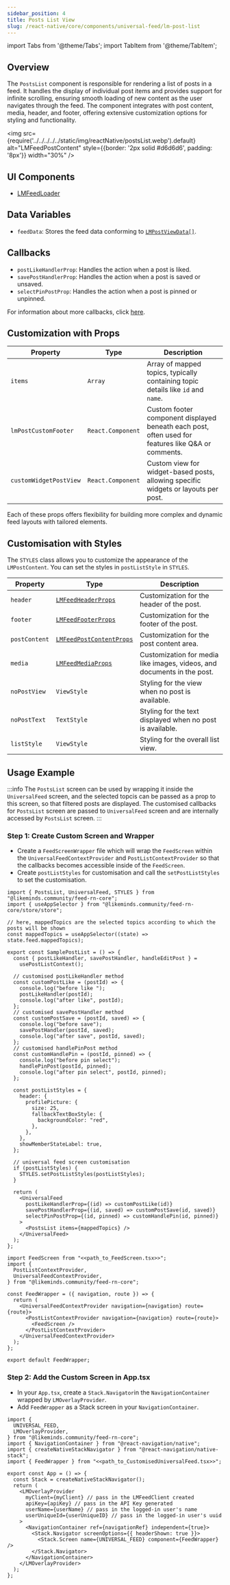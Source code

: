 ```yaml
---
sidebar_position: 4
title: Posts List View
slug: /react-native/core/components/universal-feed/lm-post-list
---
```


import Tabs from '@theme/Tabs';
import TabItem from '@theme/TabItem';

## Overview

The `PostsList` component is responsible for rendering a list of posts in a feed. It handles the display of individual post items and provides support for infinite scrolling, ensuring smooth loading of new content as the user navigates through the feed. The component integrates with post content, media, header, and footer, offering extensive customization options for styling and functionality.

<img
src={require('../../../../../static/img/reactNative/postsList.webp').default}
alt="LMFeedPostContent"
style={{border: '2px solid #d6d6d6', padding: '8px'}}
width="30%"
/>

## UI Components

- [LMFeedLoader](../Fundamentals/LMFeedLoader.md)

## Data Variables

- `feedData`: Stores the feed data conforming to [`LMPostViewData[]`](../../Models/LMPostViewDataModel.md).

## Callbacks

- `postLikeHandlerProp`: Handles the action when a post is liked.
- `savePostHandlerProp`: Handles the action when a post is saved or unsaved.
- `selectPinPostProp`: Handles the action when a post is pinned or unpinned.

For information about more callbacks, click [here](https://github.com/LikeMindsCommunity/likeminds-feed-reactnative/blob/main/likeminds-feed-reactnative-integration/context/universalFeedCallbacksContext.tsx).

## Customization with Props

| Property               | Type              | Description                                                                                        |
| ---------------------- | ----------------- | -------------------------------------------------------------------------------------------------- |
| `items`                | `Array`           | Array of mapped topics, typically containing topic details like `id` and `name`.                   |
| `lmPostCustomFooter`   | `React.Component` | Custom footer component displayed beneath each post, often used for features like Q&A or comments. |
| `customWidgetPostView` | `React.Component` | Custom view for widget-based posts, allowing specific widgets or layouts per post.                 |

Each of these props offers flexibility for building more complex and dynamic feed layouts with tailored elements.

## Customisation with Styles

The `STYLES` class allows you to customize the appearance of the `LMPostContent`. You can set the styles in `postListStyle` in `STYLES`.

| Property      | Type                                                                                 | Description                                                             |
| ------------- | ------------------------------------------------------------------------------------ | ----------------------------------------------------------------------- |
| `header`      | [`LMFeedHeaderProps`](../../Components/Post/LMFeedPostHeader.md#customisation)       | Customization for the header of the post.                               |
| `footer`      | [`LMFeedFooterProps`](../../Components/Post/LMFeedPostFooter.md#customisation)       | Customization for the footer of the post.                               |
| `postContent` | [`LMFeedPostContentProps`](../../Components/Post/LMFeedPostContent.md#customisation) | Customization for the post content area.                                |
| `media`       | [`LMFeedMediaProps`](../../Components/Post/LMFeedPostMedia.md#customisation)         | Customization for media like images, videos, and documents in the post. |
| `noPostView`  | `ViewStyle`                                                                          | Styling for the view when no post is available.                         |
| `noPostText`  | `TextStyle`                                                                          | Styling for the text displayed when no post is available.               |
| `listStyle`   | `ViewStyle`                                                                          | Styling for the overall list view.                                      |

## Usage Example

:::info
The `PostsList` screen can be used by wrapping it inside the `UniversalFeed` screen, and the selected topcis can be passed as a prop to this screen, so that filtered posts are displayed. The customised callbacks for `PostsList` screen are passed to `UniversalFeed` screen and are internally accessed by `PostsList` screen.
:::

### Step 1: Create Custom Screen and Wrapper

- Create a `FeedScreenWrapper` file which will wrap the `FeedScreen` within the `UniversalFeedContextProvider` and `PostListContextProvider` so that the callbacks becomes accessible inside of the `FeedScreen`.
- Create `postListStyles` for customisation and call the `setPostListStyles` to set the customisation.

<Tabs>
<TabItem value="FeedScreen" label="FeedScreen">

```tsx
import { PostsList, UniversalFeed, STYLES } from "@likeminds.community/feed-rn-core";
import { useAppSelector } from "@likeminds.community/feed-rn-core/store/store";

// here, mappedTopics are the selected topics according to which the posts will be shown
const mappedTopics = useAppSelector((state) => state.feed.mappedTopics);

export const SamplePostList = () => {
  const { postLikeHandler, savePostHandler, handleEditPost } =
    usePostListContext();

  // customised postLikeHandler method
  const customPostLike = (postId) => {
    console.log("before like ");
    postLikeHandler(postId);
    console.log("after like", postId);
  };
  // customised savePostHandler method
  const customPostSave = (postId, saved) => {
    console.log("before save");
    savePostHandler(postId, saved);
    console.log("after save", postId, saved);
  };
  // customised handlePinPost method
  const customHandlePin = (postId, pinned) => {
    console.log("before pin select");
    handlePinPost(postId, pinned);
    console.log("after pin select", postId, pinned);
  };

  const postListStyles = {
    header: {
      profilePicture: {
        size: 25,
        fallbackTextBoxStyle: {
          backgroundColor: "red",
        },
      },
    },
    showMemberStateLabel: true,
  };

  // universal feed screen customisation
  if (postListStyles) {
    STYLES.setPostListStyles(postListStyles);
  }

  return (
    <UniversalFeed
      postLikeHandlerProp={(id) => customPostLike(id)}
      savePostHandlerProp={(id, saved) => customPostSave(id, saved)}
      selectPinPostProp={(id, pinned) => customHandlePin(id, pinned)}
    >
      <PostsList items={mappedTopics} />
    </UniversalFeed>
  );
};
```

</TabItem>
<TabItem value="FeedScreenWrapper" label="FeedScreenWrapper">

```tsx
import FeedScreen from "<<path_to_FeedScreen.tsx>>";
import {
  PostListContextProvider,
  UniversalFeedContextProvider,
} from "@likeminds.community/feed-rn-core";

const FeedWrapper = ({ navigation, route }) => {
  return (
    <UniversalFeedContextProvider navigation={navigation} route={route}>
      <PostListContextProvider navigation={navigation} route={route}>
        <FeedScreen />
      </PostListContextProvider>
    </UniversalFeedContextProvider>
  );
};

export default FeedWrapper;
```

</TabItem>
</Tabs>

### Step 2: Add the Custom Screen in App.tsx

- In your `App.tsx`, create a `Stack.Navigator`in the `NavigationContainer` wrapped by `LMOverlayProvider`.
- Add `FeedWrapper` as a Stack screen in your `NavigationContainer`.

```tsx
import {
  UNIVERSAL_FEED,
  LMOverlayProvider,
} from "@likeminds.community/feed-rn-core";
import { NavigationContainer } from "@react-navigation/native";
import { createNativeStackNavigator } from "@react-navigation/native-stack";
import { FeedWrapper } from "<<path_to_CustomisedUniversalFeed.tsx>>";

export const App = () => {
  const Stack = createNativeStackNavigator();
  return (
    <LMOverlayProvider
      myClient={myClient} // pass in the LMFeedClient created
      apiKey={apiKey} // pass in the API Key generated
      userName={userName} // pass in the logged-in user's name
      userUniqueId={userUniqueID} // pass in the logged-in user's uuid
    >
      <NavigationContainer ref={navigationRef} independent={true}>
        <Stack.Navigator screenOptions={{ headerShown: true }}>
          <Stack.Screen name={UNIVERSAL_FEED} component={FeedWrapper} />
        </Stack.Navigator>
      </NavigationContainer>
    </LMOverlayProvider>
  );
};
```